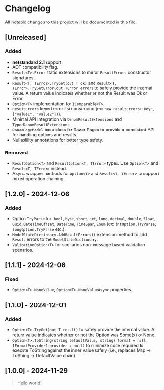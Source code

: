 # Changelog

All notable changes to this project will be documented in this file.

## [Unreleased]

### Added

- **netstandard 2.1** support.
- AOT compatibility flag.
- `Result<T>.Error` static extensions to mirror `ResultErrors` constructor signatures.
- `Result<T, TError>.TryGet(out T ok)` and `Result<T, TError>.TryGetError(out TError error)` to safely provide the internal value. A return value indicates whether or not the Result was Ok or Error.
- `Option<T>` implementation for `IComparable<T>`.
- `ResultErrors` keyed error list constructor (ex: `new ResultErrors("key", ["value1", "value2"])`).
- Minimal API integration via `DanomResultExtensions` and `TypedDanomResultExtensions`.
- `DanomPageModel` base class for Razor Pages to provide a consistent API for handling options and results.
- Nullablility annotations for better type safety.

### Removed

- `ResultOption<T>` and `ResultOption<T, TError>` types. Use `Option<T>` and `Result<T, TError>` instead.
- Async wrapper methods for `Option<T>` and `Result<T, TError>` to support mixed operation chaining.

## [1.2.0] - 2024-12-06

### Added

- Option `TryParse` for: `bool`, `byte`, `short`, `int`, `long`, `decimal`, `double`, `float`, `Guid`, `DateTimeOffset`, `DateTime`, `TimeSpan`, `Enum` (ex: `intOption.TryParse`, `longOption.TryParse` etc.).
- `ModelStateDictionary.AddResultErrors()` extension method to add `Result` errors to the `ModelStateDictionary`.
- `ValidationOption<T>` for scenarios non-message based validation scenarios.

## [1.1.1] - 2024-12-06

### Fixed

- `Option<T>.NoneValue`, `Option<T>.NoneValueAsync` properties.

## [1.1.0] - 2024-12-01

### Added

- `Option<T>.TryGet(out T result)` to safely provide the internal value. A return value indicates whether or not the Option was Some(x) or None.
- `Option<T>.ToString(string defaultValue, string? format = null, IFormatProvider? provider = null)` to minimize code required to execute ToString against the inner value safely (i.e., replaces Map -> ToString -> DefaultValue chain).

## [1.0.0] - 2024-11-29

> Hello world!
